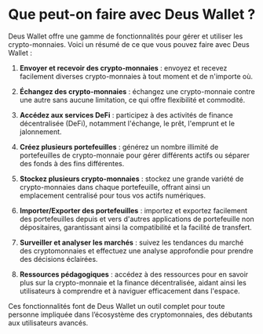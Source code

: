 # Que peut-on faire avec Deus Wallet ?

Deus Wallet offre une gamme de fonctionnalités pour gérer et utiliser les crypto-monnaies. Voici un résumé de ce que vous pouvez faire avec Deus Wallet :

1. **Envoyer et recevoir des crypto-monnaies** : envoyez et recevez facilement diverses crypto-monnaies à tout moment et de n'importe où.

2. **Échangez des crypto-monnaies** : échangez une crypto-monnaie contre une autre sans aucune limitation, ce qui offre flexibilité et commodité.

3. **Accédez aux services DeFi** : participez à des activités de finance décentralisée (DeFi), notamment l'échange, le prêt, l'emprunt et le jalonnement.

4. **Créez plusieurs portefeuilles** : générez un nombre illimité de portefeuilles de crypto-monnaie pour gérer différents actifs ou séparer des fonds à des fins différentes.

5. **Stockez plusieurs crypto-monnaies** : stockez une grande variété de crypto-monnaies dans chaque portefeuille, offrant ainsi un emplacement centralisé pour tous vos actifs numériques.

6. **Importer/Exporter des portefeuilles** : importez et exportez facilement des portefeuilles depuis et vers d'autres applications de portefeuille non dépositaires, garantissant ainsi la compatibilité et la facilité de transfert.

7. **Surveiller et analyser les marchés** : suivez les tendances du marché des cryptomonnaies et effectuez une analyse approfondie pour prendre des décisions éclairées.

8. **Ressources pédagogiques** : accédez à des ressources pour en savoir plus sur la crypto-monnaie et la finance décentralisée, aidant ainsi les utilisateurs à comprendre et à naviguer efficacement dans l'espace.

Ces fonctionnalités font de Deus Wallet un outil complet pour toute personne impliquée dans l’écosystème des cryptomonnaies, des débutants aux utilisateurs avancés.